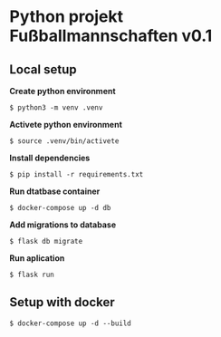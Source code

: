 # Python projekt Fußballmannschaften v0.1
 
## Local setup 

**Create python environment**

```
$ python3 -m venv .venv
```

**Activete python environment**

```
$ source .venv/bin/activete
```

**Install dependencies**

```
$ pip install -r requirements.txt
```

**Run dtatbase container**

```
$ docker-compose up -d db
```

**Add migrations to database**

```
$ flask db migrate
```

**Run aplication**

```
$ flask run
```

## Setup with docker

```
$ docker-compose up -d --build
```
